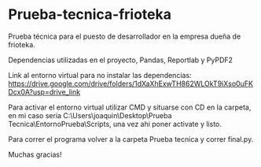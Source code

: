 # Prueba-tecnica-frioteka
Prueba técnica para el puesto de desarrollador en la empresa dueña de frioteka. 

Dependencias utilizadas en el proyecto, Pandas, Reportlab y PyPDF2

Link al entorno virtual para no instalar las dependencias: https://drive.google.com/drive/folders/1dXaXhExwTH862WLOkT9iXso0uFKDcx0A?usp=drive_link 

Para activar el entorno virtual utilizar CMD y situarse con CD en la carpeta, en mi caso seria C:\Users\joaquin\Desktop\Prueba Tecnica\EntornoPrueba\Scripts, una vez ahi poner activate y listo.

Para correr el programa volver a la carpeta Prueba tecnica y correr final.py. 

Muchas gracias! 
